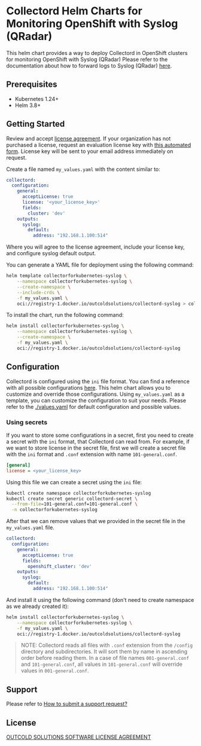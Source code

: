 # Collectord Helm Charts for Monitoring OpenShift with Syslog (QRadar)

This helm chart provides a way to deploy Collectord in OpenShift clusters for monitoring OpenShift with Syslog (QRadar)
Please refer to the documentation about how to forward logs to Syslog (QRadar) [here](https://www.outcoldsolutions.com/docs/syslog-kubernetes/).

## Prerequisites

- Kubernetes 1.24+
- Helm 3.8+

## Getting Started

Review and accept [license agreement](https://www.outcoldsolutions.com/docs/license-agreement/). If your organization has not purchased a license, 
request an evaluation license key with [this automated form](https://www.outcoldsolutions.com/trial/request/). License key will be sent to your email address immediately on request.

Create a file named `my_values.yaml` with the content similar to:

```yaml
collectord:
  configuration:
    general: 
      acceptLicense: true
      license: '<your_license_key>'
      fields:
        cluster: 'dev'
    outputs:
      syslog:
        default: 
          address: "192.168.1.100:514"
```

Where you will agree to the license agreement, include your license key, and configure syslog default output. 

You can generate a YAML file for deployment using the following command:

```bash
helm template collectorforkubernetes-syslog \
    --namespace collectorforkubernetes-syslog \
    --create-namespace \
    --include-crds \
    -f my_values.yaml \
    oci://registry-1.docker.io/outcoldsolutions/collectord-syslog > collectorforkubernetes-syslog.yaml
```

To install the chart, run the following command:

```bash
helm install collectorforkubernetes-syslog \
    --namespace collectorforkubernetes-syslog \
    --create-namespace \
    -f my_values.yaml \
    oci://registry-1.docker.io/outcoldsolutions/collectord-syslog
```

## Configuration

Collectord is configured using the `ini` file format. You can find a reference with all possible configurations [here](https://www.outcoldsolutions.com/docs/monitoring-openshift/reference/).
This helm chart allows you to customize and override those configurations.
Using `my_values.yaml` as a template, you can customize the configuration to suit your needs. Please refer to the [./values.yaml](./values.yaml) for default configuration and possible values.

### Using secrets

If you want to store some configurations in a secret, first you need to create a secret with the `ini` format, that Collectord can read from. For example, if we want to store license in the secret file,
first we will create a secret file with the `ini` format and `.conf` extension with name `101-general.conf`.

```ini
[general]
license = <your_license_key>
```

Using this file we can create a secret using the `ini` file:

```bash
kubectl create namespace collectorforkubernetes-syslog
kubectl create secret generic collectord-secret \
  --from-file=101-general.conf=101-general.conf \
  -n collectorforkubernetes-syslog
```

After that we can remove values that we provided in the secret file in the `my_values.yaml` file.

```yaml
collectord:
  configuration:
    general: 
      acceptLicense: true
      fields:
        openshift_cluster: 'dev'
    outputs:
      syslog:
        default: 
          address: "192.168.1.100:514"
```

And install it using the following command (don't need to create namespace as we already created it):

```bash
helm install collectorforkubernetes-syslog \
    --namespace collectorforkubernetes-syslog \
    -f my_values.yaml \
    oci://registry-1.docker.io/outcoldsolutions/collectord-syslog
```

> NOTE: Collectord reads all files with `.conf` extension from the `/config` directory and subdirectories. It will sort them by name in ascending order before reading them.
> In a case of file names `001-general.conf` and `101-general.conf`, all values in `101-general.conf` will override values in `001-general.conf`.

## Support

Please refer to [How to submit a support request?](https://www.outcoldsolutions.com/docs/faq/#how-to-submit-a-support-request)

## License

[OUTCOLD SOLUTIONS SOFTWARE LICENSE AGREEMENT](https://www.outcoldsolutions.com/docs/license-agreement/)